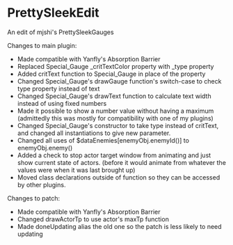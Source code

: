 # PrettySleekEdit
An edit of mjshi's PrettySleekGauges

Changes to main plugin:
- Made compatible with Yanfly's Absorption Barrier
- Replaced Special_Gauge _critTextColor property with _type property
- Added critText function to Special_Gauge in place of the property
- Changed Special_Gauge's drawGauge function's switch-case to check type
  property instead of text
- Changed Special_Gauge's drawText function to calculate text width instead
  of using fixed numbers
- Made it possible to show a number value without having a maximum
  (admittedly this was mostly for compatibility with one of my plugins)
- Changed Special_Gauge's constructor to take type instead of critText,
  and changed all instantiations to give new parameter.
- Changed all uses of $dataEnemies[enemyObj.enemyId()] to enemyObj.enemy()
- Added a check to stop actor target window from animating and just show
  current state of actors. (before it would animate from whatever the
  values were when it was last brought up)
- Moved class declarations outside of function so they can be accessed
  by other plugins.

Changes to patch:
- Made compatible with Yanfly's Absorption Barrier
- Changed drawActorTp to use actor's maxTp function
- Made doneUpdating alias the old one so the patch is less likely to need updating
